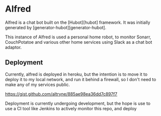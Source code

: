 # Alfred

Alfred is a chat bot built on the [Hubot][hubot] framework. It was initially generated by [generator-hubot][generator-hubot].

This instance of Alfred is used a personal home robot, to monitor Sonarr, CouchPotatoe and various other home services using Slack as a chat bot adaptor. 

Deployment
----------
Currently, alfred is deployed in heroku, but the intention is to move it to deploy it to my local network, and run it behind a firewall, so I don't need to make any of my services public.

https://gist.github.com/altryne/885ae98ea36dd7c897f7

Deployment is currently undergoing development, but the hope is use to use a CI tool like Jenkins to actively monitor this repo, and deploy 
